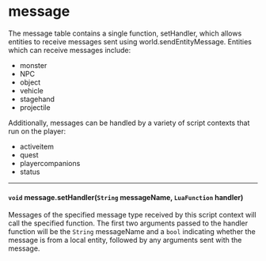 # message

The message table contains a single function, setHandler, which allows entities to receive messages sent using world.sendEntityMessage. Entities which can receive messages include:

* monster
* NPC
* object
* vehicle
* stagehand
* projectile

Additionally, messages can be handled by a variety of script contexts that run on the player:

* activeitem
* quest
* playercompanions
* status

---

#### `void` message.setHandler(`String` messageName, `LuaFunction` handler)

Messages of the specified message type received by this script context will call the specified function. The first two arguments passed to the handler function will be the `String` messageName and a `bool` indicating whether the message is from a local entity, followed by any arguments sent with the message.

